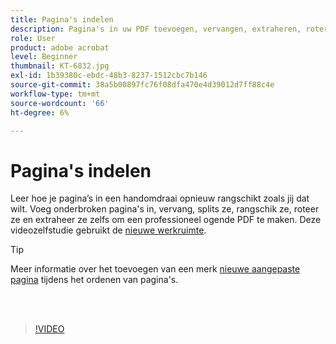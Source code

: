 ```yaml
---
title: Pagina's indelen
description: Pagina's in uw PDF toevoegen, vervangen, extraheren, roteren, verwijderen en opnieuw rangschikken
role: User
product: adobe acrobat
level: Beginner
thumbnail: KT-6832.jpg
exl-id: 1b39380c-ebdc-48b3-8237-1512cbc7b146
source-git-commit: 38a5b00897fc76f08dfa470e4d39012d7ff88c4e
workflow-type: tm+mt
source-wordcount: '66'
ht-degree: 6%

---
```


# Pagina&#39;s indelen

Leer hoe je pagina’s in een handomdraai opnieuw rangschikt zoals jij dat wilt. Voeg onderbroken pagina&#39;s in, vervang, splits ze, rangschik ze, roteer ze en extraheer ze zelfs om een professioneel ogende PDF te maken. Deze videozelfstudie gebruikt de [nieuwe werkruimte](new-workspace.md).

>[!TIP]
>
>Meer informatie over het toevoegen van een merk [nieuwe aangepaste pagina](add-custom-page.md) tijdens het ordenen van pagina&#39;s.

<br> 

>[!VIDEO](https://video.tv.adobe.com/v/3409022?hidetitle=true)